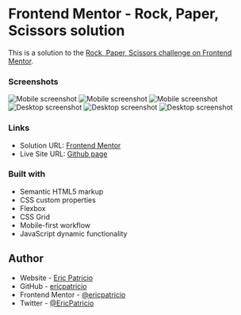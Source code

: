 # Frontend Mentor - Rock, Paper, Scissors solution

This is a solution to the [Rock, Paper, Scissors challenge on Frontend Mentor](https://www.frontendmentor.io/challenges/rock-paper-scissors-game-pTgwgvgH).

### Screenshots

![Mobile screenshot](./images/screenshots/mobile-01.png)
![Mobile screenshot](./images/screenshots/mobile-02.png)
![Mobile screenshot](./images/screenshots/mobile-03.png)
![Desktop screenshot](./images/screenshots/desktop-01.png)
![Desktop screenshot](./images/screenshots/desktop-02.png)
![Desktop screenshot](./images/screenshots/desktop-03.png)

### Links

- Solution URL: [Frontend Mentor](https://www.frontendmentor.io/solutions/mobile-first-rock-paper-scissors-lizard-and-spock-game-w85iD_lmdw)
- Live Site URL: [Github page](http://ericpatricioportfolio.tech/rock-paper-scissors-lizard-spock_game/)

### Built with

- Semantic HTML5 markup
- CSS custom properties
- Flexbox
- CSS Grid
- Mobile-first workflow
- JavaScript dynamic functionality

## Author

- Website - [Eric Patricio](https://ericpatricioportfolio.tech/)
- GitHub - [ericpatricio](https://github.com/ericpatricio)
- Frontend Mentor - [@ericpatricio](https://www.frontendmentor.io/profile/ericpatricio)
- Twitter - [@EricPatricio](https://twitter.com/EricPatricio)
